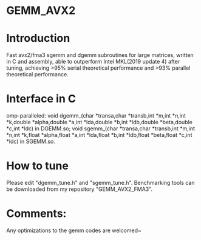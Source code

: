 # GEMM_AVX2

# Introduction

Fast avx2/fma3 sgemm and dgemm subroutines for large matrices, written in C and assembly, able to outperform Intel MKL(2019 update 4) after tuning, achieving >95% serial theoretical performance and >93% parallel theoretical performance.


# Interface in C

omp-paralleled: void dgemm_(char *transa,char *transb,int *m,int *n,int *k,double *alpha,double *a,int *lda,double *b,int *ldb,double *beta,double *c,int *ldc) in DGEMM.so; void sgemm_(char *transa,char *transb,int *m,int *n,int *k,float *alpha,float *a,int *lda,float *b,int *ldb,float *beta,float *c,int *ldc) in SGEMM.so.


# How to tune

Please edit "dgemm_tune.h" and "sgemm_tune.h". Benchmarking tools can be downloaded from my repository "GEMM_AVX2_FMA3".


# Comments:

Any optimizations to the gemm codes are welcomed~
